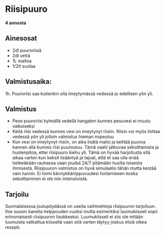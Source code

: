# Riisipuuro

**4 annosta**

## Ainesosat

- 2dl puuroriisiä
- 2dl vettä
- 1L maitoa
- 1/2tl suolaa

## Valmistusaika:
1h. Puuroriisi saa kuitenkin olla imeytymässä vedessä jo edellisen yön yli.

## Valmistus

- Pese puuroriisi kylmällä vedellä hangaten kunnes pesuvesi ei muutu valkoiseksi
- Keitä riisi vedessä kunnes vesi on imeytynyt riisiin. Riisin voi myös liottaa
  vedessä yön yli jolloin valmistus hieman nopeutuu
- Kun vesi on imeytynyt riisiin, on aika lisätä maito ja keittää puuroa kannen 
  alla kunnes riisi puuroutuu. Tämä vaatii jatkuvaa sekoittamista ja
  huolenpitoa, ettei riisipuuro kiehu yli. Tämä on hyvää harjoitusta sitä aikaa
  varten kun keksit lisääntyä ja tajuat, että et saa olla enää hetkeäkään
  rauhassa vaan joudut 24/7 pitämään huolta toisesta ihmisestä. Riisipuuron
  valmistus on hyvä simulaatio tähän mutta kestää vain tunnin. Ei toimi
  kännykkäriippuvuutesi hoitamiseen koska sekoittaminen ei ole niin
  intensiivistä.

## Tarjoilu

Suomalaisessa joulupöydässä on useita vaihtoehtoja riisipuuron tarjoiluun.
Itse suosin kanelia helppouden vuoksi mutta esimerkiksi luumukiisseli sopii
erinomaisesti riisipuuron lisukkeeksi. Luumukiisseli ei siis ole mitään
luumuista vatkattua kiisseliä vaan sitä varten täytyy joskus etsiä oikea
resepti.
